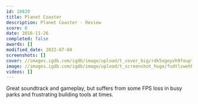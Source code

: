 ```yaml
---
id: 18829
title: Planet Coaster
description: Planet Coaster - Review
score: 8
date: 2016-11-26
completed: false
awards: []
modified_date: 2022-07-04
screenshots: []
cover: //images.igdb.com/igdb/image/upload/t_cover_big/rdk5xgeyvh9foupt0vu3.jpg
image: //images.igdb.com/igdb/image/upload/t_screenshot_huge/fudtlswehhm2ny4mumyx.jpg
videos: []
---
```

Great soundtrack and gameplay, but suffers from some FPS loss in busy parks and frustrating building tools at times.